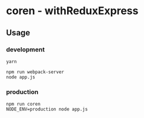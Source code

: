 # coren - withReduxExpress

## Usage

### development

```
yarn

npm run webpack-server
node app.js
```

### production

```
npm run coren
NODE_ENV=production node app.js
```
